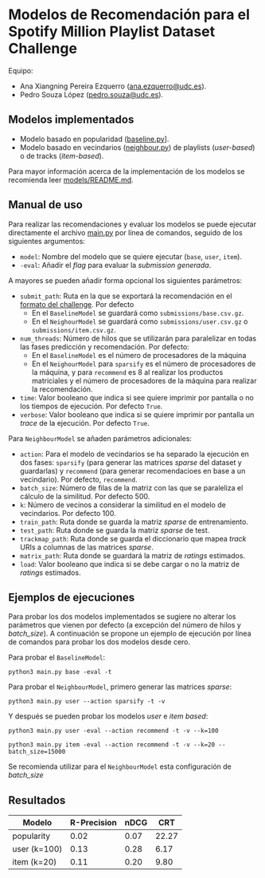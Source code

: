 # Modelos de Recomendación para el Spotify Million Playlist Dataset Challenge


Equipo:
- Ana Xiangning Pereira Ezquerro ([ana.ezquerro@udc.es](mailto:ana.ezquerro@udc.es)).
- Pedro Souza López ([pedro.souza@udc.es](mailto:pedro.souza@udc.es)).

## Modelos implementados

- Modelo basado en popularidad ([baseline.py](models/baseline.py)]. 
- Modelo basado en vecindarios ([neighbour.py](models/neighbour.py)) de playlists (_user-based_) o de tracks (_item-based_).

Para mayor información acerca de la implementación de los modelos se recomienda leer [models/README.md](models/README.md).

## Manual de uso

Para realizar las recomendaciones y evaluar los modelos se puede ejecutar directamente el archivo 
[main.py](main.py) por línea de comandos, seguido de los siguientes argumentos:

- `model`: Nombre del modelo que se quiere ejecutar (`base`, `user`, `item`).
- `-eval`: Añadir el _flag_ para evaluar la _submission generada_.

A mayores se pueden añadir forma opcional los siguientes parámetros:

- `submit_path`: Ruta en la que se exportará la recomendación en el 
[formato del challenge](https://www.aicrowd.com/challenges/spotify-million-playlist-dataset-challenge/). Por defecto
  - En el `BaselineModel` se guardará como `submissions/base.csv.gz`.
  - En el `NeighourModel` se guardará como `submissions/user.csv.gz` o `submissions/item.csv.gz`.
- `num_threads`: Número de hilos que se utilizarán para paralelizar en todas las fases 
predicción y recomendación. Por defecto:
  - En el `BaselineModel` es el número de procesadores de la máquina
  - En el `NeighourModel` para `sparsify` es el número de procesadores de la máquina, y para `recommend` es 8 al realizar los productos matriciales y el número de procesadores de la máquina para realizar la recomendación.
- `time`: Valor booleano que indica si see quiere imprimir por pantalla o no los tiempos de ejecución. Por defecto `True`.
- `verbose`: Valor booleano que indica si se quiere imprimir por pantalla un _trace_ de la ejecución. Por defecto `True`.

Para `NeighbourModel` se añaden parámetros adicionales:
- `action`: Para el modelo de vecindarios se ha separado la ejecución en dos fases: `sparsify` (para generar las matrices 
_sparse_ del dataset y guardarlas) y `recommend` (para generar recomendacioes en base a un vecindario). Por defecto, `recommend`.
- `batch_size`: Número de filas de la matriz con las que se paraleliza el cálculo de la similitud. Por defecto 500.
- `k`: Número de vecinos a considerar la similitud en el modelo de vecindarios. Por defecto 100.
- `train_path`: Ruta donde se guarda la matriz _sparse_ de entrenamiento.
- `test_path`: Ruta donde se guarda la matriz _sparse_ de test.
- `trackmap_path`: Ruta donde se guarda el diccionario que mapea _track_ URIs a columnas de las matrices _sparse_.
- `matrix_path`: Ruta donde se guardará la matriz de _ratings_ estimados.
- `load`: Valor booleano que indica si se debe cargar o no la matriz de _ratings_ estimados.

## Ejemplos de ejecuciones

Para probar los dos modelos implementados se sugiere no alterar los parámetros que vienen por defecto (a excepción del 
número de hilos y _batch_size_). A continuación se propone un ejemplo de ejecución por línea de comandos para probar 
los dos modelos desde cero.

Para probar el `BaselineModel`:

```shell
python3 main.py base -eval -t
```

Para probar el `NeighbourModel`, primero generar las matrices _sparse_:

```shell
python3 main.py user --action sparsify -t -v
```

Y después se pueden probar los modelos _user_ e _item_ _based_:

```shell
python3 main.py user -eval --action recommend -t -v --k=100
```

```shell
python3 main.py item -eval --action recommend -t -v --k=20 --batch_size=15000
```

Se recomienda utilizar para el `NeighbourModel` esta configuración de _batch_size_


## Resultados 

| Modelo       | R-Precision | nDCG | CRT   |
|--------------|-------------|------|-------|
| popularity   | 0.02        | 0.07 | 22.27 |
| user (k=100) | 0.13        | 0.28 | 6.17  |
| item (k=20)  | 0.11        | 0.20 | 9.80  |



